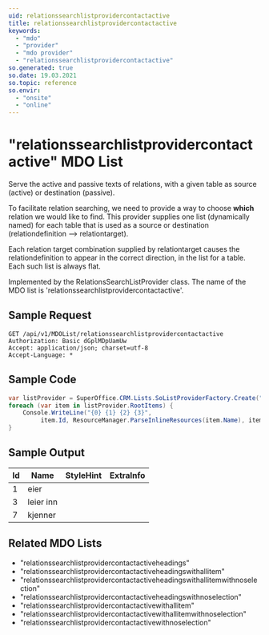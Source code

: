 ```yaml
---
uid: relationssearchlistprovidercontactactive
title: relationssearchlistprovidercontactactive
keywords:
  - "mdo"
  - "provider"
  - "mdo provider"
  - "relationssearchlistprovidercontactactive"
so.generated: true
so.date: 19.03.2021
so.topic: reference
so.envir:
  - "onsite"
  - "online"
---
```


# "relationssearchlistprovidercontactactive" MDO List
Serve the active and passive texts of relations, with a given table as source (active)
or destination (passive).

To facilitate relation searching, we need to provide a way to choose <b>which</b> relation we
would like to find. This provider supplies one list (dynamically named) for each table that
is used as a source or destination (relationdefinition --&gt; relationtarget).

Each relation target combination supplied by relationtarget causes the relationdefinition to
appear in the correct direction, in the list for a table. Each such list is always flat.

Implemented by the <see cref="T:SuperOffice.CRM.Lists.RelationsSearchListProvider">RelationsSearchListProvider</see> class.
The name of the MDO list is 'relationssearchlistprovidercontactactive'.




## Sample Request

```http!
GET /api/v1/MDOList/relationssearchlistprovidercontactactive
Authorization: Basic dGplMDpUamUw
Accept: application/json; charset=utf-8
Accept-Language: *

```

## Sample Code
```cs
var listProvider = SuperOffice.CRM.Lists.SoListProviderFactory.Create("relationssearchlistprovidercontactactive", forceFlatList: true);
foreach (var item in listProvider.RootItems) {
    Console.WriteLine("{0} {1} {2} {3}", 
         item.Id, ResourceManager.ParseInlineResources(item.Name), item.StyleHint, item.ExtraInfo);
}
```

## Sample Output

|Id   | Name  |StyleHint|ExtraInfo |
| --- | ----- | ------- | -------- |
|1|eier|||
|3|leier inn|||
|7|kjenner|||


## Related MDO Lists

* "relationssearchlistprovidercontactactiveheadings"
* "relationssearchlistprovidercontactactiveheadingswithallitem"
* "relationssearchlistprovidercontactactiveheadingswithallitemwithnoselection"
* "relationssearchlistprovidercontactactiveheadingswithnoselection"
* "relationssearchlistprovidercontactactivewithallitem"
* "relationssearchlistprovidercontactactivewithallitemwithnoselection"
* "relationssearchlistprovidercontactactivewithnoselection"
